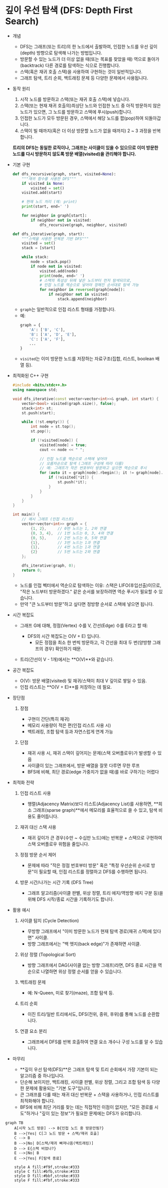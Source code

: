 # 깊이 우선 탐색 (DFS: Depth First Search)

* 개념
    * DFS는 그래프(또는 트리)의 한 노드에서 출발하여, 인접한 노드를 우선 깊이(depth) 방향으로 탐색해 나가는 방법입니다.
    * 방문할 수 있는 노드가 더 이상 없을 때(또는 목표를 찾았을 때) 역으로 돌아가(backtrack) 다른 경로를 탐색하는 식으로 진행합니다.
    * 스택(혹은 재귀 호출 스택)을 사용하여 구현하는 것이 일반적입니다.
    * 그래프 탐색, 트리 순회, 백트래킹 문제 등 다양한 문제에서 사용됩니다.

* 동작 원리
    1. 시작 노드를 방문하고 스택(또는 재귀 호출 스택)에 넣습니다.
    2. 스택(또는 현재 재귀 호출의)최상단 노드와 인접한 노드 중 아직 방문하지 않은 노드가 있으면, 그 노드를 방문하고 스택에 푸시(push)합니다.
    3. 인접한 노드가 모두 방문된 경우, 스택에서 해당 노드를 팝(pop)하여 되돌아갑니다.
    4. 스택이 빌 때까지(혹은 더 이상 방문할 노드가 없을 때까지) 2 ~ 3 과정을 반복합니다.

    **트리의 DFS는 동일한 로직이나, 그래프는 사이클이 있을 수 있으므로 이미 방문한 노드를 다시 방문하지 않도록 방문 배열(visited)을 관리해야 합니다.**

* 기본 구현
    ```python
    def dfs_recursive(graph, start, visited=None):
        """재귀 함수를 사용한 DFS"""
        if visited is None:
            visited = set()
        visited.add(start)

        # 현재 노드 처리 (예: print)
        print(start, end=' ')

        for neighbor in graph[start]:
            if neighbor not in visited:
                dfs_recursive(graph, neighbor, visited)

    def dfs_iterative(graph, start):
        """스택을 사용한 반복문 기반 DFS"""
        visited = set()
        stack = [start]

        while stack:
            node = stack.pop()
            if node not in visited:
                visited.add(node)
                print(node, end=' ')
                # 스택의 특성상 뒤에 넣은 노드부터 먼저 탐색되므로,
                # 인접 노드를 역순으로 넣어야 정해진 순서대로 탐색 가능
                for neighbor in reversed(graph[node]):
                    if neighbor not in visited:
                        stack.append(neighbor)
    ```

    * `graph`는 일반적으로 인접 리스트 형태를 가정합니다.
    - 예:
        ```python
        graph = {
            'A': ['B', 'C'],
            'B': ['A', 'D', 'E'],
            'C': ['A', 'F'],
            ...
        }
        ```
    * `visited`는 이미 방문한 노드를 저장하는 자료구조(집합, 리스트, boolean 배열 등).

* 최적화된 C++ 구현
    ```cpp
    #include <bits/stdc++.h>
    using namespace std;

    void dfs_iterative(const vector<vector<int>>& graph, int start) {
        vector<bool> visited(graph.size(), false);
        stack<int> st;
        st.push(start);

        while (!st.empty()) {
            int node = st.top();
            st.pop();

            if (!visited[node]) {
                visited[node] = true;
                cout << node << " ";

                // 인접 노드를 역순으로 스택에 넣어야
                // 오름차순으로 탐색 (그래프 구성에 따라 다름)
                // 예: 그래프가 작은 번호부터 방문하고 싶으면 역순으로 푸시
                for (auto it = graph[node].rbegin(); it != graph[node].rend(); ++it) {
                    if (!visited[*it]) {
                        st.push(*it);
                    }
                }
            }
        }
    }

    int main() {
        // 예시 그래프 (인접 리스트)
        vector<vector<int>> graph = {
            {1, 2},     // 0번 노드는 1, 2와 연결
            {0, 3, 4},  // 1번 노드는 0, 3, 4와 연결
            {0, 5},     // 2번 노드는 0, 5와 연결
            {1},        // 3번 노드는 1과 연결
            {1},        // 4번 노드는 1과 연결
            {2}         // 5번 노드는 2와 연결
        };

        dfs_iterative(graph, 0);
        return 0;
    }
    ```
    * 노드를 인접 벡터에서 역순으로 탐색하는 이유: 스택은 LIFO(후입선출)이므로, "작은 노드부터 방문하겠다." 같은 순서를 보장하려면 역순 푸시가 필요할 수 있습니다.
    * 만약 "큰 노드부터 방문"하고 싶다면 정방향 순서로 스택에 넣으면 됩니다.

* 시간 복잡도
    * 그래프 G에 대해, 정점(Vertex) 수를 V, 간선(Edge) 수를 E라고 할 때:
        * DFS의 시간 복잡도는 O(V + E) 입니다.
            - 모든 정점을 최소 한 번씩 방문하고, 각 간선을 최대 두 번(양방향 그래프의 경우) 확인하기 때문.
    
    * 트리(간선이 V - 1개)에서는 **O(V)**와 같습니다.

* 공간 복잡도
    * O(V): 방문 배열(visited) 및 재귀/스택이 최대 V 깊이로 쌓일 수 있음.
    * 인접 리스트는 **O(V + E)**를 저장하는 데 필요.

* 장단점
    1. 장점
        - 구현이 간단(특히 재귀)
        - 메모리 사용량이 적은 편(인접 리스트 사용 시)
        - 백트래킹, 조합 탐색 등과 자연스럽게 연계 가능

    2. 단점
        - 재귀 사용 시, 재귀 스택이 깊어지는 문제(스택 오버플로우)가 발생할 수 있음
        - 사이클이 있는 그래프에서, 방문 배열을 잘못 다루면 무한 루프
        - BFS에 비해, 최단 경로(edge 가중치가 없을 때)를 바로 구하기는 어렵다

* 최적화 전략
    1. 인접 리스트 사용
        - 행렬(Adjacency Matrix)보다 리스트(Adjacency List)를 사용하면, **희소 그래프(sparse graph)**에서 메모리를 효율적으로 쓸 수 있고, 탐색 비용도 줄어듭니다.

    2. 재귀 대신 스택 사용
        - 재귀 깊이가 큰 경우(수만 ~ 수십만 노드)에는 반복문 + 스택으로 구현하여 스택 오버플로우 위험을 줄입니다.

    3. 정점 방문 순서 제어
        - 문제에 따라 "작은 정점 번호부터 방문" 혹은 "특정 우선순위 순서로 방문"이 필요할 때, 인접 리스트를 정렬하고 DFS를 수행하면 됩니다.

    4. 방문 시간/나가는 시간 기록 (DFS Tree)
        - 그래프 알고리즘(사이클 판별, 위상 정렬, 트리 에지/역방향 에지 구분 등)을 위해 DFS 시작/종료 시간을 기록하기도 합니다.

* 활용 예시
    1. 사이클 탐지 (Cycle Detection)
        - 무방향 그래프에서 "이미 방문한 노드가 현재 탐색 경로(재귀 스택)에 있다면" 사이클.
        - 방향 그래프에서는 "백 엣지(back edge)"가 존재하면 사이클.

    2. 위상 정렬 (Topological Sort)
        - 방향 그래프에서 DAG(사이클 없는 방향 그래프)라면, DFS 종료 시간을 역순으로 나열하면 위상 정렬 순서를 얻을 수 있습니다.

    3. 백트래킹 문제
        - 예: N-Queen, 미로 찾기(maze), 조합 탐색 등.

    4. 트리 순회
        - 이진 트리/일반 트리에서도, DFS(전위, 중위, 후위)를 통해 노드를 순환합니다.

    5. 연결 요소 분리
        - 그래프에서 DFS를 반복 호출하여 연결 요소 개수나 구성 노드를 알 수 있습니다.

* 마무리
    - **깊이 우선 탐색(DFS)**은 그래프 탐색 및 트리 순회에서 가장 기본이 되는 알고리즘 중 하나입니다.
    - 단순해 보이지만, 백트래킹, 사이클 판별, 위상 정렬, 그리고 조합 탐색 등 다양한 문제에 활용되는 "기본 도구"입니다.
    - 큰 그래프를 다룰 때는 재귀 대신 반복문 + 스택을 사용하거나, 인접 리스트를 최적화해야 합니다.
    - BFS에 비해 최단 거리를 찾는 데는 직접적인 이점이 없지만, "모든 경로를 시도"하거나 "깊이 있는 정보"가 필요한 문제에는 DFS가 유리합니다.

```mermaid
graph TB
    A[시작 노드 방문] --> B{인접 노드 중 방문안됨?}
    B -->|Yes| C[그 노드 방문 + 스택/재귀 호출]
    C --> B
    B -->|No| D[스택/재귀 빠져나옴(백트래킹)]
    D --> E{스택 비었나?}
    E -->|No| B
    E -->|Yes| F[탐색 종료]

    style A fill:#f9f,stroke:#333
    style C fill:#bfb,stroke:#333
    style D fill:#bbf,stroke:#333
    style F fill:#fbf,stroke:#333

```